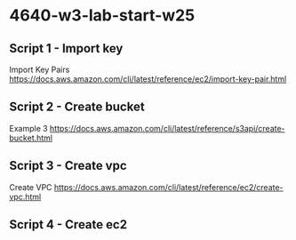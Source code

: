 # 4640-w3-lab-start-w25

## Script 1 - Import key
Import Key Pairs
https://docs.aws.amazon.com/cli/latest/reference/ec2/import-key-pair.html

## Script 2 - Create bucket
Example 3
https://docs.aws.amazon.com/cli/latest/reference/s3api/create-bucket.html

## Script 3 - Create vpc
Create VPC
https://docs.aws.amazon.com/cli/latest/reference/ec2/create-vpc.html

## Script 4 - Create ec2
